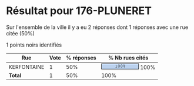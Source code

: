 # Résultat pour 176-PLUNERET

Sur l'ensemble de la ville il y a eu 2 réponses dont 1 réponses avec une rue citée (50%)

1 points noirs identifiés

| Rue | Vote | % réponses | % Nb rues cités|
|-----|------|------------|----------------|
| KERFONTAINE | 1 | 50% | <img src="../../img/bar_100.gif" />&nbsp;100%|
| **Total** | 1 | 50% | 100%|
